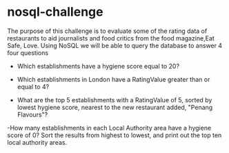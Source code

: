 # nosql-challenge

The purpose of this challenge is to evaluate some of the rating data of restaurants to aid journalists and food critics from the food magazine,Eat Safe, Love.
Using NoSQL we will be able to query the database to answer 4 four questions


- Which establishments have a hygiene score equal to 20?

- Which establishments in London have a RatingValue greater than or equal to 4?

- What are the top 5 establishments with a RatingValue of 5, sorted by lowest hygiene score, nearest to the new restaurant added, "Penang Flavours"?

-How many establishments in each Local Authority area have a hygiene score of 0? Sort the results from highest to lowest, and print out the top ten local authority areas.


